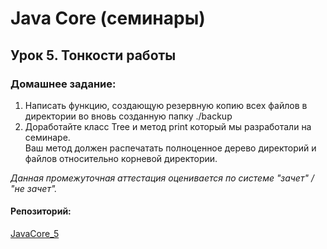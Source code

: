 # Java Core (семинары)
## Урок 5. Тонкости работы

### Домашнее задание:

1. Написать функцию, создающую резервную копию всех файлов в директории во вновь созданную папку ./backup
2. Доработайте класс Tree и метод print который мы разработали на семинаре.<br> Ваш метод должен распечатать полноценное дерево директорий и файлов относительно корневой директории.

*Данная промежуточная аттестация оценивается по системе "зачет" / "не зачет".*

#### Репозиторий: 
[JavaCore_5](https://github.com/stanislavfor/JavaCore_5)